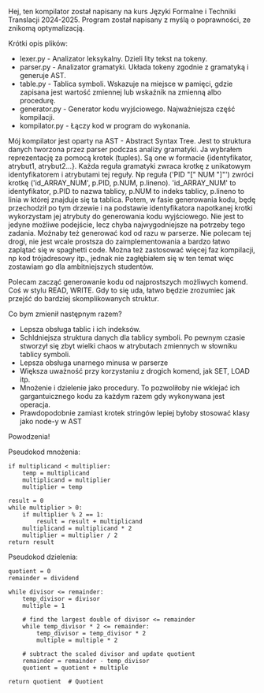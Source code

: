 Hej, ten kompilator został napisany na kurs Języki Formalne i Techniki Translacji 2024-2025. Program został napisany z myślą o poprawności, ze znikomą optymalizacją.

Krótki opis plików:
- lexer.py - Analizator leksykalny. Dzieli lity tekst na tokeny.
- parser.py - Analizator gramatyki. Układa tokeny zgodnie z gramatyką i generuje AST.
- table.py - Tablica symboli. Wskazuje na miejsce w pamięci, gdzie zapisana jest wartość zmiennej lub wskaźnik na zmienną albo procedurę. 
- generator.py - Generator kodu wyjściowego. Najważniejsza część kompilacji.
- kompilator.py - Łączy kod w program do wykonania.

Mój kompilator jest oparty na AST - Abstract Syntax Tree. Jest to struktura danych tworzona przez parser podczas analizy gramatyki. Ja wybrałem reprezentację za pomocą krotek (tuples). Są one w formacie {identyfikator, atrybut1, atrybut2...}. Każda reguła gramatyki zwraca krotkę z unikatowym identyfikatorem i atrybutami tej reguły. Np reguła ('PID "[" NUM "]"') zwróci krotkę ('id_ARRAY_NUM', p.PID, p.NUM, p.lineno). 'id_ARRAY_NUM' to identyfikator, p.PID to nazwa tablicy, p.NUM to indeks tablicy, p.lineno to linia w której znajduje się ta tablica. Potem, w fasie generowania kodu, będę przechodził po tym drzewie i na podstawie identyfikatora napotkanej krotki wykorzystam jej atrybuty do generowania kodu wyjściowego.
Nie jest to jedyne możliwe podejście, lecz chyba najwygodniejsze na potrzeby tego zadania. Możnaby też generować kod od razu w parserze. Nie polecam tej drogi, nie jest wcale prostsza do zaimplementowania a bardzo łatwo zaplątać się w spaghetti code. Można też zastosować więcej faz kompilacji, np kod trójadresowy itp., jednak nie zagłębiałem się w ten temat więc zostawiam go dla ambitniejszych studentów.

Polecam zacząć generowanie kodu od najprostszych możliwych komend. Coś w stylu READ, WRITE. Gdy to się uda, łatwo będzie zrozumiec jak przejść do bardziej skomplikowanych struktur.

Co bym zmienił następnym razem?
- Lepsza obsługa tablic i ich indeksów.
- Schldniejsza struktura danych dla tablicy symboli. Po pewnym czasie stworzył się zbyt wielki chaos w atrybutach zmiennych w słowniku tablicy symboli.
- Lepsza obsługa unarnego minusa w parserze
- Większa uważność przy korzystaniu z drogich komend, jak SET, LOAD itp.
- Mnożenie i dzielenie jako procedury. To pozwoliłoby nie wklejać ich gargantuicznego kodu za każdym razem gdy wykonywana jest operacja.
- Prawdopodobnie zamiast krotek stringów lepiej byłoby stosować klasy jako node-y w AST


Powodzenia!


Pseudokod mnożenia:
```
if multiplicand < multiplier:
    temp = multiplicand
    multiplicand = multiplier
    multiplier = temp

result = 0
while multiplier > 0:
    if multiplier % 2 == 1:
        result = result + multiplicand
    multiplicand = multiplicand * 2
    multiplier = multiplier / 2
return result
```


Pseudokod dzielenia:
```
quotient = 0
remainder = dividend

while divisor <= remainder:
    temp_divisor = divisor
    multiple = 1
    
    # find the largest double of divisor <= remainder
    while temp_divisor * 2 <= remainder:
        temp_divisor = temp_divisor * 2
        multiple = multiple * 2

    # subtract the scaled divisor and update quotient
    remainder = remainder - temp_divisor
    quotient = quotient + multiple

return quotient  # Quotient
```

